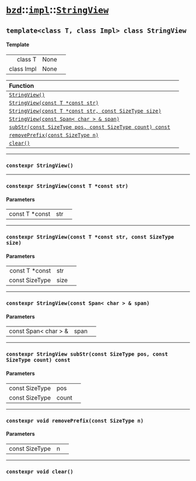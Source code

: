 # [`bzd`](../../../index.md)::[`impl`](../../index.md)::[`StringView`](../index.md)

## `template<class T, class Impl> class StringView`

#### Template
||||
|---:|:---|:---|
|class T|None||
|class Impl|None||

|Function||
|:---|:---|
|[`StringView()`](./index.md)||
|[`StringView(const T *const str)`](./index.md)||
|[`StringView(const T *const str, const SizeType size)`](./index.md)||
|[`StringView(const Span< char > & span)`](./index.md)||
|[`subStr(const SizeType pos, const SizeType count) const`](./index.md)||
|[`removePrefix(const SizeType n)`](./index.md)||
|[`clear()`](./index.md)||
------
### `constexpr StringView()`

------
### `constexpr StringView(const T *const str)`

#### Parameters
||||
|---:|:---|:---|
|const T *const|str||
------
### `constexpr StringView(const T *const str, const SizeType size)`

#### Parameters
||||
|---:|:---|:---|
|const T *const|str||
|const SizeType|size||
------
### `constexpr StringView(const Span< char > & span)`

#### Parameters
||||
|---:|:---|:---|
|const Span< char > &|span||
------
### `constexpr StringView subStr(const SizeType pos, const SizeType count) const`

#### Parameters
||||
|---:|:---|:---|
|const SizeType|pos||
|const SizeType|count||
------
### `constexpr void removePrefix(const SizeType n)`

#### Parameters
||||
|---:|:---|:---|
|const SizeType|n||
------
### `constexpr void clear()`

